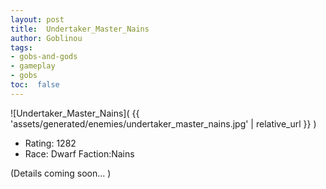 ```yaml
---
layout: post
title:  Undertaker_Master_Nains
author: Goblinou
tags:
- gobs-and-gods
- gameplay
- gobs
toc:  false
---
```


![Undertaker_Master_Nains]( {{ 'assets/generated/enemies/undertaker_master_nains.jpg' | relative_url }} )
- Rating: 1282
- Race: Dwarf  Faction:Nains

(Details coming soon... )